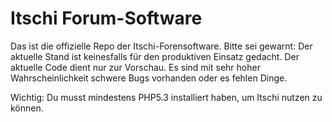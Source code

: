 Itschi Forum-Software
===============

Das ist die offizielle Repo der Itschi-Forensoftware. Bitte sei gewarnt: Der aktuelle Stand ist keinesfalls
für den produktiven Einsatz gedacht. Der aktuelle Code dient nur zur Vorschau. Es sind mit sehr hoher
Wahrscheinlichkeit schwere Bugs vorhanden oder es fehlen Dinge.

Wichtig: Du musst mindestens PHP5.3 installiert haben, um Itschi nutzen zu können.